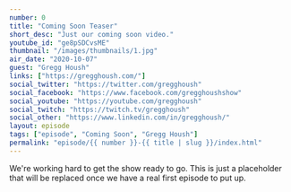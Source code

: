 ```yaml
---
number: 0
title: "Coming Soon Teaser"
short_desc: "Just our coming soon video."
youtube_id: "ge8pSDCvsME"
thumbnail: "/images/thumbnails/1.jpg"
air_date: "2020-10-07"
guest: "Gregg Housh"
links: ["https://gregghoush.com/"]
social_twitter: "https://twitter.com/gregghoush"
social_facebook: "https://www.facebook.com/gregghoushshow"
social_youtube: "https://youtube.com/gregghoush"
social_twitch: "https://twitch.tv/gregghoush"
social_other: "https://www.linkedin.com/in/gregghoush/"
layout: episode
tags: ["episode", "Coming Soon", "Gregg Housh"]
permalink: "episode/{{ number }}-{{ title | slug }}/index.html"
---
```


We're working hard to get the show ready to go. This is just a placeholder that will be replaced once we have a real first episode to put up.
